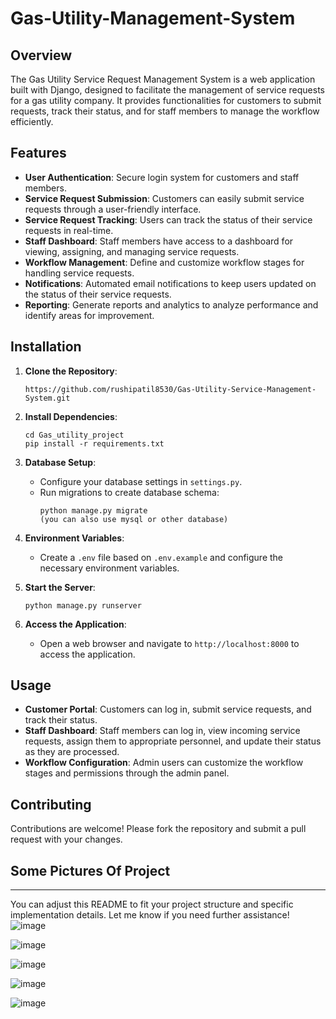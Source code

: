 # Gas-Utility-Management-System

## Overview

The Gas Utility Service Request Management System is a web application built with Django, designed to facilitate the management of service requests for a gas utility company. It provides functionalities for customers to submit requests, track their status, and for staff members to manage the workflow efficiently.

## Features

- **User Authentication**: Secure login system for customers and staff members.
- **Service Request Submission**: Customers can easily submit service requests through a user-friendly interface.
- **Service Request Tracking**: Users can track the status of their service requests in real-time.
- **Staff Dashboard**: Staff members have access to a dashboard for viewing, assigning, and managing service requests.
- **Workflow Management**: Define and customize workflow stages for handling service requests.
- **Notifications**: Automated email notifications to keep users updated on the status of their service requests.
- **Reporting**: Generate reports and analytics to analyze performance and identify areas for improvement.

## Installation

1. **Clone the Repository**: 
   ```
   https://github.com/rushipatil8530/Gas-Utility-Service-Management-System.git
   ```

2. **Install Dependencies**: 
   ```
   cd Gas_utility_project
   pip install -r requirements.txt
   ```

3. **Database Setup**:
   - Configure your database settings in `settings.py`.
   - Run migrations to create database schema:
     ```
     python manage.py migrate
     (you can also use mysql or other database)
     ```

4. **Environment Variables**:
   - Create a `.env` file based on `.env.example` and configure the necessary environment variables.

5. **Start the Server**:
   ```
   python manage.py runserver
   ```

6. **Access the Application**:
   - Open a web browser and navigate to `http://localhost:8000` to access the application.

## Usage

- **Customer Portal**: Customers can log in, submit service requests, and track their status.
- **Staff Dashboard**: Staff members can log in, view incoming service requests, assign them to appropriate personnel, and update their status as they are processed.
- **Workflow Configuration**: Admin users can customize the workflow stages and permissions through the admin panel.

## Contributing

Contributions are welcome! Please fork the repository and submit a pull request with your changes.

## Some Pictures Of Project


---

You can adjust this README to fit your project structure and specific implementation details. Let me know if you need further assistance!
![image](https://github.com/rushipatil8530/Gas-Utility-Service-Management-System/assets/145107024/4b6b2f07-370e-41b5-9a2a-233f6a6c9ac1)

![image](https://github.com/rushipatil8530/Gas-Utility-Service-Management-System/assets/145107024/d1fe4b57-5859-4e69-9099-408dc209ea84)

![image](https://github.com/rushipatil8530/Gas-Utility-Service-Management-System/assets/145107024/d35b2cb6-832b-4cf3-919f-b3040843e02f)

![image](https://github.com/rushipatil8530/Gas-Utility-Service-Management-System/assets/145107024/9c644bd4-1d41-4c74-9078-cb2450a02cbd)

![image](https://github.com/rushipatil8530/Gas-Utility-Service-Management-System/assets/145107024/9e47bce5-2e36-4b79-b585-ea3345250e3d)
